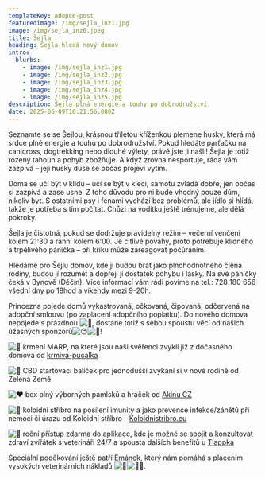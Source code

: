 ```yaml
---
templateKey: adopce-post
featuredimage: /img/sejla_inz1.jpg
image: /img/sejla_inz6.jpeg
title: Šejla
heading: Šejla hledá nový domov
intro:
  blurbs:
    - image: /img/sejla_inz1.jpg
    - image: /img/sejla_inz2.jpg
    - image: /img/sejla_inz3.jpg
    - image: /img/sejla_inz4.jpg
    - image: /img/sejla_inz5.jpg
description: Šejla plná energie a touhy po dobrodružství.
date: 2025-06-09T10:21:56.080Z
---
```

Seznamte se se Šejlou, krásnou tříletou kříženkou plemene husky, která má srdce plné energie a touhu po dobrodružství. Pokud hledáte parťačku na canicross, dogtrekking nebo dlouhé výlety, právě jste ji našli! Šejla je totiž rozený tahoun a pohyb zbožňuje. A když zrovna nesportuje, ráda vám zazpívá – její husky duše se občas projeví vytím.

Doma se učí být v klidu – učí se být v kleci, samotu zvládá dobře, jen občas si zazpívá a zase usne. Z toho důvodu pro ni bude vhodný pouze dům, nikoliv byt. S ostatními psy i fenami vychází bez problémů, ale jídlo si hlídá, takže je potřeba s tím počítat. Chůzi na vodítku ještě trénujeme, ale dělá pokroky.

Šejla je čistotná, pokud se dodržuje pravidelný režim – večerní venčení kolem 21:30 a ranní kolem 6:00. Je citlivé povahy, proto potřebuje klidného a trpělivého páníčka – při křiku může zareagovat počůráním.

Hledáme pro Šejlu domov, kde ji budou brát jako plnohodnotného člena rodiny, budou jí rozumět a dopřejí jí dostatek pohybu i lásky. Na své páníčky čeká v Bynově (Děčín). Více informací vám rádi povíme na tel.: 728 180 656 všední dny po 18hod a víkendy mezi 9-20h.

Princezna pojede domů vykastrovaná, očkovaná, čipovaná, odčervená na adopční smlouvu (po zaplacení adopčního poplatku). Do nového domova nepojede s prázdnou ![🤩](https://static.xx.fbcdn.net/images/emoji.php/v9/t58/1/16/1f929.png), dostane totiž s sebou spoustu věcí od našich úžasných sponzorů![😍](https://static.xx.fbcdn.net/images/emoji.php/v9/t2/1/16/1f60d.png)![🥳](https://static.xx.fbcdn.net/images/emoji.php/v9/t6d/1/16/1f973.png)!

![💛](https://static.xx.fbcdn.net/images/emoji.php/v9/t15/1/16/1f49b.png) krmení MARP, na které jsou naši svěřenci zvyklí již z dočasného domova od [krmiva-pucalka](https://www.krmiva-pucalka.cz/)

![💚](https://static.xx.fbcdn.net/images/emoji.php/v9/t94/1/16/1f49a.png) CBD startovací balíček pro jednodušší zvykání si v nové rodině od Zelená Země

![❤️](https://static.xx.fbcdn.net/images/emoji.php/v9/t6c/1/16/2764.png) box plný výborných pamlsků a hraček od [Akinu CZ](https://www.akinu.cz/)

![🩵](https://static.xx.fbcdn.net/images/emoji.php/v9/t97/1/16/1fa75.png) koloidní stříbro na posílení imunity a jako prevence infekce/zánětů při nemoci či úrazu od Koloidní stříbro - [Koloidnistribro.eu](https://koloidnistribro.eu/)

![🤍](https://static.xx.fbcdn.net/images/emoji.php/v9/tc5/1/16/1f90d.png) roční přístup zdarma do aplikace, kde je možné se spojit a konzultovat zdraví zvířátek s veterináři 24/7 a spousta dalších benefitů u [Tlappka](https://www.tlappka.cz/)

Speciální poděkování ještě patří [Emánek](https://www.emanek.cz/), který nám pomáhá s placením vysokých veterinárních nákladů ![🤍](https://static.xx.fbcdn.net/images/emoji.php/v9/tc5/1/16/1f90d.png)![🙏🏻](https://static.xx.fbcdn.net/images/emoji.php/v9/tfb/1/16/1f64f_1f3fb.png).